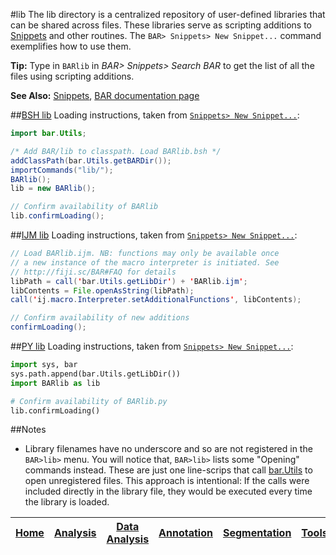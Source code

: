 #lib
The lib directory is a centralized repository of user-defined libraries that can be shared across
files. These libraries serve as scripting additions to [Snippets] and other routines. The
`BAR> Snippets> New Snippet...` command exemplifies how to use them.

**Tip:** Type in `BARlib` in _BAR> Snippets> Search BAR_ to get the list of all the files using
scripting additions.

**See Also:** [Snippets], [BAR documentation page](http://fiji.sc/BAR#lib)


##[BSH lib](./BARlib.bsh)
Loading instructions, taken from [`Snippets> New Snippet...`](../Snippets/README.md#snippets):

```java
import bar.Utils;

/* Add BAR/lib to classpath. Load BARlib.bsh */
addClassPath(bar.Utils.getBARDir());
importCommands("lib/");
BARlib();
lib = new BARlib();

// Confirm availability of BARlib
lib.confirmLoading();
```

##[IJM lib](./BARlib.ijm)
Loading instructions, taken from [`Snippets> New Snippet...`](../Snippets/README.md#snippets):

```java
// Load BARlib.ijm. NB: functions may only be available once
// a new instance of the macro interpreter is initiated. See
// http://fiji.sc/BAR#FAQ for details
libPath = call('bar.Utils.getLibDir') + 'BARlib.ijm';
libContents = File.openAsString(libPath);
call('ij.macro.Interpreter.setAdditionalFunctions', libContents);

// Confirm availability of new additions
confirmLoading();
```

##[PY lib](./BARlib.py)
Loading instructions, taken from [`Snippets> New Snippet...`](../Snippets/README.md#snippets):

```python
import sys, bar
sys.path.append(bar.Utils.getLibDir())
import BARlib as lib

# Confirm availability of BARlib.py
lib.confirmLoading()
```


##Notes
* Library filenames have no underscore and so are not registered in the `BAR>lib>` menu. You will
  notice that, `BAR>lib>` lists some "Opening" commands instead. These are just one line-scrips that
  call [bar.Utils](../BAR/src/main/java/bar/Utils.java) to open unregistered files.
  This approach is intentional: If the calls were included directly in the library file, they would
  be executed every time the library is loaded.



| [Home] | [Analysis] | [Data Analysis] | [Annotation] | [Segmentation] | [Tools] | [Plugins] | [lib] | [Snippets] | [Fiji] |
|:------:|:----------:|:---------------:|:------------:|:--------------:|:-------:|:---------:|:-----:|:----------:|:------:|

[Home]: https://github.com/tferr/Scripts#ij-bar
[Analysis]: https://github.com/tferr/Scripts/tree/master/Analysis#analysis
[Data Analysis]: https://github.com/tferr/Scripts/tree/master/Data_Analysis#data-analysis
[Annotation]: https://github.com/tferr/Scripts/tree/master/Annotation#annotation
[Segmentation]: https://github.com/tferr/Scripts/tree/master/Segmentation#segmentation
[Morphometry]: https://github.com/tferr/Scripts/tree/master/Morphometry#morphometry
[Tools]: https://github.com/tferr/Scripts/tree/master/Tools#tools-and-toolsets
[Plugins]: https://github.com/tferr/Scripts/tree/master/BAR#bar-plugins
[lib]: https://github.com/tferr/Scripts/tree/master/lib#lib
[Snippets]: https://github.com/tferr/Scripts/tree/master/Snippets#snippets
[Fiji]: http://fiji.sc/BAR
